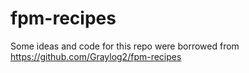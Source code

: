 # fpm-recipes

Some ideas and code for this repo were borrowed from https://github.com/Graylog2/fpm-recipes

